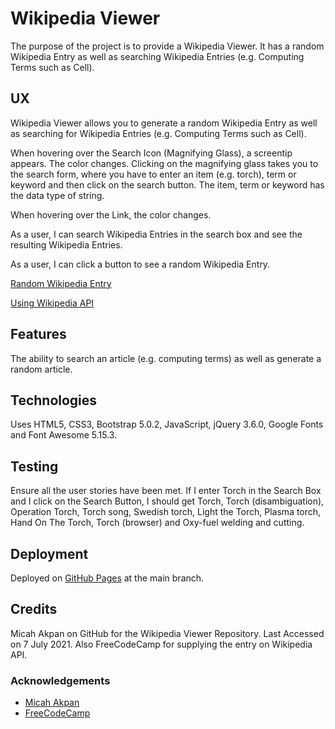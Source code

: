 # Wikipedia Viewer

The purpose of the project is to provide a Wikipedia Viewer.  It has a random Wikipedia Entry
as well as searching Wikipedia Entries (e.g. Computing Terms such as Cell).

## UX

Wikipedia Viewer allows you to generate a random Wikipedia Entry as well as searching for Wikipedia Entries (e.g.
Computing Terms such as Cell).

When hovering over the Search Icon (Magnifying Glass), a screentip appears.  The color changes.  Clicking on the
magnifying glass takes you to the search form, where you have to enter an item (e.g. torch), term or keyword and then
click on the search button.  The item, term or keyword has the data type of string.

When hovering over the Link, the color changes.

As a user, I can search Wikipedia Entries in the search box and see the resulting Wikipedia Entries.

As a user, I can click a button to see a random Wikipedia Entry.

[Random Wikipedia Entry](https://en.wikipedia.org/wiki/Special:Random)

[Using Wikipedia API](https://www.mediawiki.org/wiki/API:Main_page)

## Features

The ability to search an article (e.g. computing terms) as well as generate a random article.

## Technologies

Uses HTML5, CSS3, Bootstrap 5.0.2, JavaScript, jQuery 3.6.0, Google Fonts and Font Awesome 5.15.3.

## Testing

Ensure all the user stories have been met.  If I enter Torch in the Search Box and I click on the Search Button, I should get
Torch, Torch (disambiguation), Operation Torch, Torch song, Swedish torch, Light the Torch, Plasma torch, Hand On The Torch, 
Torch (browser) and Oxy-fuel welding and cutting.

## Deployment

Deployed on [GitHub Pages](https://derektypist.github.io/wikipedia-viewer) at the main branch.

## Credits

Micah Akpan on GitHub for the Wikipedia Viewer Repository.  Last Accessed on 7 July 2021.  Also FreeCodeCamp for supplying the
entry on Wikipedia API.

### Acknowledgements

- [Micah Akpan](https://www.github.com/micah-akpan)
- [FreeCodeCamp](https://www.freecodecamp.org)